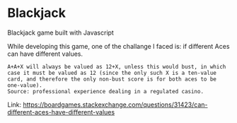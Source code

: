 # Blackjack

Blackjack game built with Javascript


While developing this game, one of the challange I faced is: if different Aces can have different values. 
```The hand is always scored to give the best possible value for the player, such that they have the highest score they can get without going bust. The player never chooses the values or the score; it is decided by the rule and the cards on the table.
A+A+X will always be valued as 12+X, unless this would bust, in which case it must be valued as 12 (since the only such X is a ten-value card, and therefore the only non-bust score is for both aces to be one-value).
Source: professional experience dealing in a regulated casino.
```
Link: https://boardgames.stackexchange.com/questions/31423/can-different-aces-have-different-values
